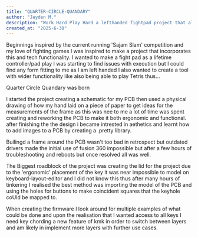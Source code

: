 ```yaml
---
title: "QUARTER-CIRCLE-QUANDARY"
author: "Jayden M."
description: "Work Hard Play Hard a lefthanded fightpad project that also optimises workflow"
created_at: "2025-6-30"
---
```

Beginnings inspired by the current running 'Sajam Slam' competition and my love of fighting games I was inspired to make a project that incorporates this and tech functionality. I wanted to make a fight pad as a lifetime controller/pad play I was starting to find issues with execution but I could find any form fitting to me as I am left handed I also wanted to create a tool with wider functionality like also being able to play Tetris thus...

Quarter Circle Quandary was born

I started the project creating a schematic for my PCB then used a physical drawing of how my hand laid on a piece of paper to get ideas for the measurements of the frame as this was nee to me a lot of time was spent creating and reworking the PCB to make it both ergonomic and functional. after finishing the the design i became intrested in aethetics and learnt how to add images to a PCB by creating a .pretty library.

Builingd a frame around the PCB wasn't too bad in retrospect but outdated drivers made the initial use of fusion 360 impossible but after a few hours of troubleshooting and reboots but once resolved all was well.

The Biggest roadblock of the project was creating the lid for the project due to the 'ergonomic' placement of the key it was near impossible to model on keyboard-layout-editor and I did not know this thus after many hours of tinkering I realised the best method was importing the model of the PCB and using the holes for buttons to make coincident squares that the keyhole coUld be mapped to.

When creating the firmware I look around for multiple examples of what could be done and upon the realisation that I wanted access to all keys I need key chording a new feature of kmk in order to switch between layers and am likely in implement more layers with further use cases.

